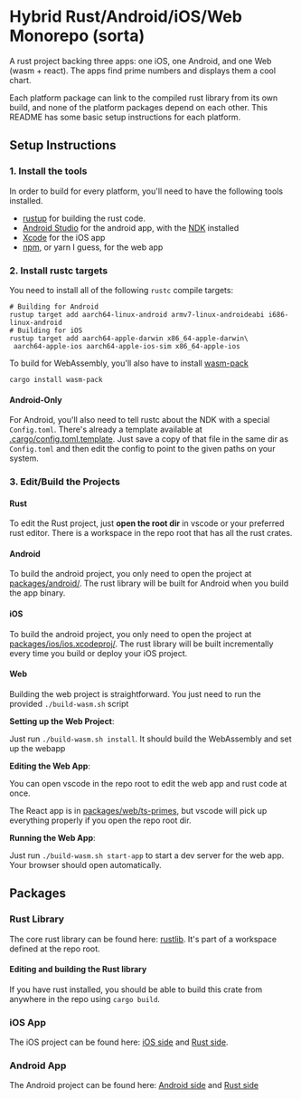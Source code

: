 # Hybrid Rust/Android/iOS/Web Monorepo (sorta)

A rust project backing three apps: one iOS, one Android, and one Web (wasm + react). The apps find prime numbers and displays them a cool chart.

Each platform package can link to the compiled rust library from its own build, and none of the platform packages depend on each other. This README has some basic setup instructions for each platform. 

## Setup Instructions

### 1. Install the tools

In order to build for every platform, you'll need to have the following tools installed.

* [rustup](https://www.rust-lang.org/tools/install) for building the rust code.
* [Android Studio](https://developer.android.com/studio) for the android app, with the [NDK](https://developer.android.com/ndk) installed
* [Xcode](https://apps.apple.com/us/app/xcode/id497799835) for the iOS app
* [npm](https://docs.npmjs.com/downloading-and-installing-node-js-and-npm), or yarn I guess, for the web app

### 2. Install rustc targets

You need to install all of the following `rustc` compile targets:

```console
# Building for Android
rustup target add aarch64-linux-android armv7-linux-androideabi i686-linux-android
# Building for iOS
rustup target add aarch64-apple-darwin x86_64-apple-darwin\
 aarch64-apple-ios aarch64-apple-ios-sim x86_64-apple-ios
```

To build for WebAssembly, you'll also have to install [wasm-pack](https://rustwasm.github.io/wasm-pack/installer/)

```console
cargo install wasm-pack
```

#### Android-Only

For Android, you'll also need to tell rustc about the NDK with a special `Config.toml`. There's already a template available at [.cargo/config.toml.template](.cargo/config.toml.template). Just save a copy of that file in the same dir as `Config.toml` and then edit the config to point to the given paths on your system.

### 3. Edit/Build the Projects

#### Rust

To edit the Rust project, just **open the root dir** in vscode or your preferred rust editor. There is a workspace in the repo root that has all the rust crates.

#### Android

To build the android project, you only need to open the project at [packages/android/](packages/android/). The rust library will be built for Android when you build the app binary.

#### iOS

To build the android project, you only need to open the project at [packages/ios/ios.xcodeproj/](packages/ios/ios.xcodeproj/). The rust library will be built incrementally every time you build or deploy your iOS project.

#### Web

Building the web project is straightforward. You just need to run the provided `./build-wasm.sh` script

**Setting up the Web Project**:

Just run `./build-wasm.sh install`. It should build the WebAssembly and set up the webapp

**Editing the Web App**:

You can open vscode in the repo root to edit the web app and rust code at once.

The React app is in [packages/web/ts-primes](packages/web/ts-primes/), but vscode will pick up everything properly if you open the repo root dir.

**Running the Web App**:

Just run `./build-wasm.sh start-app` to start a dev server for the web app. Your browser should open automatically.

## Packages

### Rust Library

The core rust library can be found here: [rustlib](packages/rustlib). It's part of a workspace defined at the repo root.

#### Editing and building the Rust library

If you have rust installed, you should be able to build this crate from anywhere in the repo using `cargo build`.

### iOS App

The iOS project can be found here: [iOS side](packages/ios) and [Rust side](packages/rustlib/binding_swift).

### Android App

The Android project can be found here: [Android side](packages/android) and [Rust side](packages/rustlib/binding_ffi)
